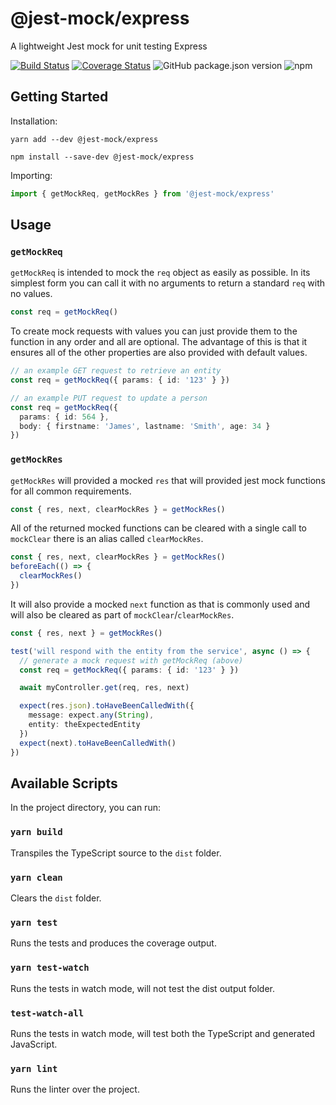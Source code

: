 # @jest-mock/express

A lightweight Jest mock for unit testing Express

[![Build Status](https://travis-ci.org/bikk-uk/jest-mock-express.svg?branch=master)](https://travis-ci.org/bikk-uk/jest-mock-express)
[![Coverage Status](https://coveralls.io/repos/github/bikk-uk/jest-mock-express/badge.svg?branch=master)](https://coveralls.io/github/bikk-uk/jest-mock-express?branch=master)
![GitHub package.json version](https://img.shields.io/github/package-json/v/bikk-uk/jest-mock-express?label=github)
![npm](https://img.shields.io/npm/v/@jest-mock/express)

## Getting Started

Installation:

`yarn add --dev @jest-mock/express`

`npm install --save-dev @jest-mock/express`

Importing:

```typescript
import { getMockReq, getMockRes } from '@jest-mock/express'
```

## Usage

### `getMockReq`

`getMockReq` is intended to mock the `req` object as easily as possible. In its simplest form you can call it with no arguments to return a standard `req` with no values.

```typescript
const req = getMockReq()
```

To create mock requests with values you can just provide them to the function in any order and all are optional. The advantage of this is that it ensures all of the other properties are also provided with default values.

```typescript
// an example GET request to retrieve an entity
const req = getMockReq({ params: { id: '123' } })
```

```typescript
// an example PUT request to update a person
const req = getMockReq({
  params: { id: 564 },
  body: { firstname: 'James', lastname: 'Smith', age: 34 }
})
```

### `getMockRes`

`getMockRes` will provided a mocked `res` that will provided jest mock functions for all common requirements.

```typescript
const { res, next, clearMockRes } = getMockRes()
```

All of the returned mocked functions can be cleared with a single call to `mockClear` there is an alias called `clearMockRes`.

```typescript
const { res, next, clearMockRes } = getMockRes()
beforeEach(() => {
  clearMockRes()
})
```

It will also provide a mocked `next` function as that is commonly used and will also be cleared as part of `mockClear`/`clearMockRes`.

```typescript
const { res, next } = getMockRes()

test('will respond with the entity from the service', async () => {
  // generate a mock request with getMockReq (above)
  const req = getMockReq({ params: { id: '123' } })

  await myController.get(req, res, next)

  expect(res.json).toHaveBeenCalledWith({
    message: expect.any(String),
    entity: theExpectedEntity
  })
  expect(next).toHaveBeenCalledWith()
})
```

## Available Scripts

In the project directory, you can run:

### `yarn build`

Transpiles the TypeScript source to the `dist` folder.

### `yarn clean`

Clears the `dist` folder.

### `yarn test`

Runs the tests and produces the coverage output.

### `yarn test-watch`

Runs the tests in watch mode, will not test the dist output folder.

### `test-watch-all`

Runs the tests in watch mode, will test both the TypeScript and generated JavaScript.

### `yarn lint`

Runs the linter over the project.
